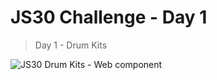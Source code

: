 # JS30 Challenge - Day 1
> Day 1 - Drum Kits

![JS30 Drum Kits - Web component](https://i.imgur.com/171Rps8.jpg)
